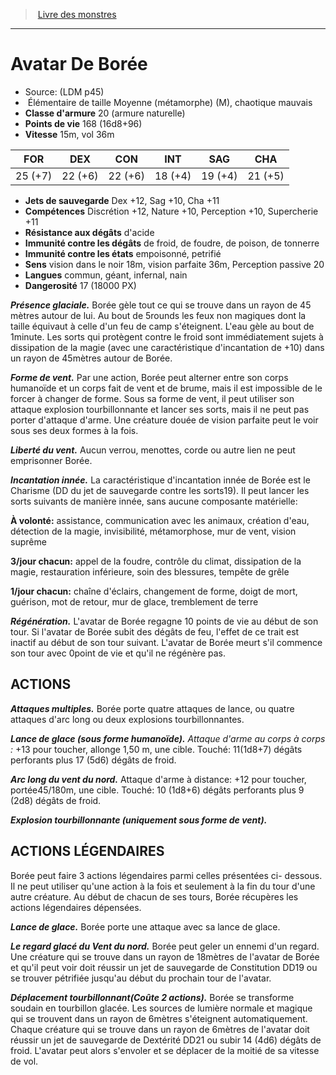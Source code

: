 ﻿> [Livre des monstres](tome_of_beasts.md)

---

# Avatar De Borée

- Source: (LDM p45)
-  Élémentaire de taille Moyenne (métamorphe) (M), chaotique mauvais
- **Classe d'armure** 20 (armure naturelle)
- **Points de vie** 168 (16d8+96)
- **Vitesse** 15m, vol 36m

|FOR|DEX|CON|INT|SAG|CHA|
|---|---|---|---|---|---|
|25 (+7)|22 (+6)|22 (+6)|18 (+4)|19 (+4)|21 (+5)|

- **Jets de sauvegarde** Dex +12, Sag +10, Cha +11
- **Compétences** Discrétion +12, Nature +10, Perception +10, Supercherie +11
- **Résistance aux dégâts** d'acide
- **Immunité contre les dégâts** de froid, de foudre, de poison, de tonnerre
- **Immunité contre les états** empoisonné, petrifié
- **Sens** vision dans le noir 18m, vision parfaite 36m, Perception passive 20
- **Langues** commun, géant, infernal, nain
- **Dangerosité** 17 (18000 PX)

**_Présence glaciale._** Borée gèle tout ce qui se trouve dans un rayon de 45 mètres autour de lui. Au bout de 5rounds les feux non magiques dont la taille équivaut à celle d'un feu de camp s'éteignent. L'eau gèle au bout de 1minute. Les sorts qui protègent contre le froid sont immédiatement sujets à dissipation de la magie (avec une caractéristique d'incantation de +10) dans un rayon de 45mètres autour de Borée.

**_Forme de vent._** Par une action, Borée peut alterner entre son corps humanoïde et un corps fait de vent et de brume, mais il est impossible de le forcer à changer de forme. Sous sa forme de vent, il peut utiliser son attaque explosion tourbillonnante et lancer ses sorts, mais il ne peut pas porter d'attaque d'arme. Une créature douée de vision parfaite peut le voir sous ses deux formes à la fois.

**_Liberté du vent._** Aucun verrou, menottes, corde ou autre lien ne peut emprisonner Borée.

**_Incantation innée._** La caractéristique d'incantation innée de Borée est le Charisme (DD du jet de sauvegarde contre les sorts19). Il peut lancer les sorts suivants de manière innée, sans aucune composante matérielle:

**À volonté:** assistance, communication avec les animaux, création d'eau, détection de la magie, invisibilité, métamorphose, mur de vent, vision suprême

**3/jour chacun:** appel de la foudre, contrôle du climat, dissipation de la magie, restauration inférieure, soin des blessures, tempête de grêle

**1/jour chacun:** chaîne d'éclairs, changement de forme, doigt de mort, guérison, mot de retour, mur de glace, tremblement de terre

**_Régénération._** L'avatar de Borée regagne 10 points de vie au début de son tour. Si l'avatar de Borée subit des dégâts de feu, l'effet de ce trait est inactif au début de son tour suivant. L'avatar de Borée meurt s'il commence son tour avec 0point de vie et qu'il ne régénère pas.

## ACTIONS

**_Attaques multiples._** Borée porte quatre attaques de lance, ou quatre attaques d'arc long ou deux explosions tourbillonnantes.

**_Lance de glace (sous forme humanoïde)._** _Attaque d'arme au corps à corps :_ +13 pour toucher, allonge 1,50 m, une cible. Touché: 11(1d8+7) dégâts perforants plus 17 (5d6) dégâts de froid.

**_Arc long du vent du nord._** Attaque d'arme à distance: +12 pour toucher, portée45/180m, une cible. Touché: 10 (1d8+6) dégâts perforants plus 9 (2d8) dégâts de froid.

**_Explosion tourbillonnante (uniquement sous forme de vent)._**

## ACTIONS LÉGENDAIRES

Borée peut faire 3 actions légendaires parmi celles présentées ci- dessous. Il ne peut utiliser qu'une action à la fois et seulement à la fin du tour d'une autre créature. Au début de chacun de ses tours, Borée récupères les actions légendaires dépensées.

**_Lance de glace._** Borée porte une attaque avec sa lance de glace.

**_Le regard glacé du Vent du nord._** Borée peut geler un ennemi d'un regard. Une créature qui se trouve dans un rayon de 18mètres de l'avatar de Borée et qu'il peut voir doit réussir un jet de sauvegarde de Constitution DD19 ou se trouver pétrifiée jusqu'au début du prochain tour de l'avatar.

**_Déplacement tourbillonnant(Coûte 2 actions)._** Borée se transforme soudain en tourbillon glacée. Les sources de lumière normale et magique qui se trouvent dans un rayon de 6mètres s'éteignent automatiquement. Chaque créature qui se trouve dans un rayon de 6mètres de l'avatar doit réussir un jet de sauvegarde de Dextérité DD21 ou subir 14 (4d6) dégâts de froid. L'avatar peut alors s'envoler et se déplacer de la moitié de sa vitesse de vol.

